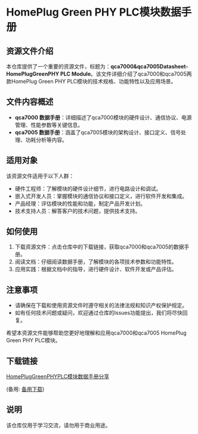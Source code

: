 # HomePlug Green PHY PLC模块数据手册

## 资源文件介绍

本仓库提供了一个重要的资源文件，标题为：**qca7000&qca7005Datasheet-HomePlugGreenPHY PLC Module**。该文件详细介绍了qca7000和qca7005两款HomePlug Green PHY PLC模块的技术规格、功能特性以及应用场景。

## 文件内容概述

- **qca7000 数据手册**：详细描述了qca7000模块的硬件设计、通信协议、电源管理、性能参数等关键信息。
- **qca7005 数据手册**：涵盖了qca7005模块的架构设计、接口定义、信号处理、功耗分析等内容。

## 适用对象

该资源文件适用于以下人群：

- 硬件工程师：了解模块的硬件设计细节，进行电路设计和调试。
- 嵌入式开发人员：掌握模块的通信协议和接口定义，进行软件开发和集成。
- 产品经理：评估模块的性能和功能，制定产品开发计划。
- 技术支持人员：解答客户的技术问题，提供技术支持。

## 如何使用

1. 下载资源文件：点击仓库中的下载链接，获取qca7000和qca7005的数据手册。
2. 阅读文档：仔细阅读数据手册，了解模块的各项技术参数和功能特性。
3. 应用实践：根据文档中的指导，进行硬件设计、软件开发或产品评估。

## 注意事项

- 请确保在下载和使用资源文件时遵守相关的法律法规和知识产权保护规定。
- 如有任何技术问题或疑问，欢迎通过仓库的Issues功能提出，我们将尽快回复。

希望本资源文件能够帮助您更好地理解和应用qca7000和qca7005 HomePlug Green PHY PLC模块。

## 下载链接
[HomePlugGreenPHYPLC模块数据手册分享](https://pan.quark.cn/s/6288622ff237) 

(备用: [备用下载](https://pan.baidu.com/s/18N1zESVNvOEUS0LAuv05bg?pwd=1234))

## 说明

该仓库仅用于学习交流，请勿用于商业用途。
